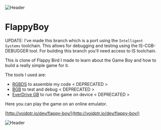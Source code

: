 ![Header](http://voidptr.io/dev/flappy-boy/gameboy.jpg)

FlappyBoy
========= 

UPDATE: I've made this branch which is a port using the `Intelligent Systems` toolchain. This allows for debugging and testing using the IS-CGB-DEBUGGER tool.
For building this branch you'll need access to IS toolchain.

This is clone of Flappy Bird I made to learn about the Game Boy and how to build a really simple game for it.

The tools I used are:
- [RGBDS](https://bitbucket.org/JustinLloyd/rgbds-gameboy-development-system) to assemble my code < DEPRECATED >
- [BGB](http://bgb.bircd.org/) to test and debug < DEPRECATED >
- [EverDrive GB](http://krikzz.com/store/home/8-everdrive-gb.html) to run the game on device < DEPRECATED >

Here you can play the game on an online emulator.

[http://voidptr.io/dev/flappy-boy/](http://voidptr.io/dev/flappy-boy/)

![Header](http://voidptr.io/dev/flappy-boy/flappy-boy3.gif)
